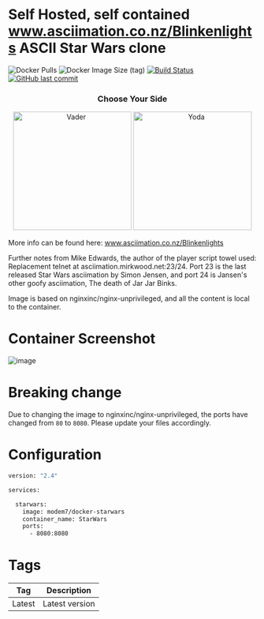 # Self Hosted, self contained www.asciimation.co.nz/Blinkenlights ASCII Star Wars clone

![Docker Pulls](https://img.shields.io/docker/pulls/modem7/docker-starwars) ![Docker Image Size (tag)](https://img.shields.io/docker/image-size/modem7/docker-starwars/latest) [![Build Status](https://drone.modem7.com/api/badges/modem7/docker-starwars/status.svg)](https://drone.modem7.com/modem7/docker-starwars)
[![GitHub last commit](https://img.shields.io/github/last-commit/modem7/docker-starwars)](https://github.com/modem7/docker-starwars)

<div align="center">
    <h3>Choose Your Side</h3>
    <img src="https://raw.githubusercontent.com/scarmuega/choose-your-side/master/vader.svg?sanitize=true#gh-dark-mode-only" alt="Vader" height="240">
    <img src="https://raw.githubusercontent.com/scarmuega/choose-your-side/master/yoda.svg?sanitize=true#gh-light-mode-only" alt="Yoda" height="240">
</div>

More info can be found here: www.asciimation.co.nz/Blinkenlights

Further notes from Mike Edwards, the author of the player script towel used: Replacement telnet at asciimation.mirkwood.net:23/24. Port 23 is the last released Star Wars asciimation by Simon Jensen, and port 24 is Jansen's other goofy asciimation, The death of Jar Jar Binks. 

Image is based on nginxinc/nginx-unprivileged, and all the content is local to the container.

# Container Screenshot
![image](https://user-images.githubusercontent.com/4349962/128192966-26c74fd7-839c-49ce-b00f-af1050aece90.png)


# Breaking change
Due to changing the image to nginxinc/nginx-unprivileged, the ports have changed from `80` to `8080`. 
Please update your files accordingly. 

# Configuration

```bash
version: "2.4"

services:

  starwars:
    image: modem7/docker-starwars
    container_name: StarWars
    ports:
      - 8080:8080
```

# Tags
| Tag | Description |
| :----: | --- |
| Latest | Latest version |
